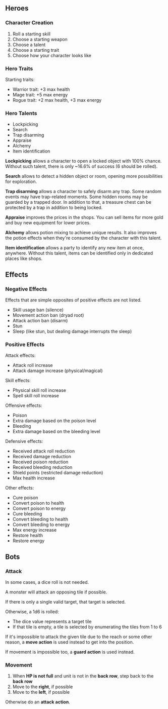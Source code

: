 ## Heroes

### Character Creation

1. Roll a starting skill 
2. Choose a starting weapon
3. Choose a talent
4. Choose a starting trait
5. Choose how your character looks like

### Hero Traits

Starting traits:

* Warrior trait: +3 max health
* Mage trait: +5 max energy
* Rogue trait: +2 max health, +3 max energy

### Hero Talents

* Lockpicking
* Search
* Trap disarming
* Appraise
* Alchemy
* Item identification

**Lockpicking** allows a character to open a locked object with 100% chance. Without such talent, there is only ~16.6% of success (6 should be rolled).

**Search** allows to detect a hidden object or room, opening more possibilities for exploration.

**Trap disarming** allows a character to safely disarm any trap. Some random events may have trap-related moments. Some hidden rooms may be guarded by a trapped door. In addition to that, a treasure chest can be protected by a trap in addition to being locked.

**Appraise** improves the prices in the shops. You can sell items for more gold and buy new equipment for lower prices.

**Alchemy** allows potion mixing to achieve unique results. It also improves the potion effects when they're consumed by the character with this talent.

**Item identification** allows a party to identify any new item at once, anywhere. Without this talent, items can be identified only in dedicated places like shops.

## Effects

### Negative Effects

Effects that are simple opposites of positive effects are not listed.

* Skill usage ban (silence)
* Movement action ban (dryad root)
* Attack action ban (disarm)
* Stun
* Sleep (like stun, but dealing damage interrupts the sleep)

### Positive Effects

Attack effects:

* Attack roll increase
* Attack damage increase (physical/magical)

Skill effects:

* Physical skill roll increase
* Spell skill roll increase

Offensive effects:

* Poison
* Extra damage based on the poison level
* Bleeding
* Extra damage based on the bleeding level

Defensive effects:

* Received attack roll reduction
* Received damage reduction
* Received poison reduction
* Received bleeding reduction
* Shield points (restricted damage reduction)
* Max health increase

Other effects:

* Cure poison
* Convert poison to health
* Convert poison to energy
* Cure bleeding
* Convert bleeding to health
* Convert bleeding to energy
* Max energy increase
* Restore health
* Restore energy

## Bots

### Attack

In some cases, a dice roll is not needed.

A monster will attack an opposing tile if possible.

If there is only a single valid target, that target is selected.

Otherwise, a 1d6 is rolled:

* The dice value represents a target tile
* If that tile is empty, a tile is selected by enumerating the tiles from 1 to 6

If it's impossible to attack the given tile due to the reach or some other reason, a **move action** is used instead to get into the position.

If movement is impossible too, a **guard action** is used instead.

### Movement

1. When **HP is not full** and unit is not in the **back row**, step back to the **back row**
2. Move to the **right**, if possible
3. Move to the **left**, if possible

Otherwise do an **attack action**.
